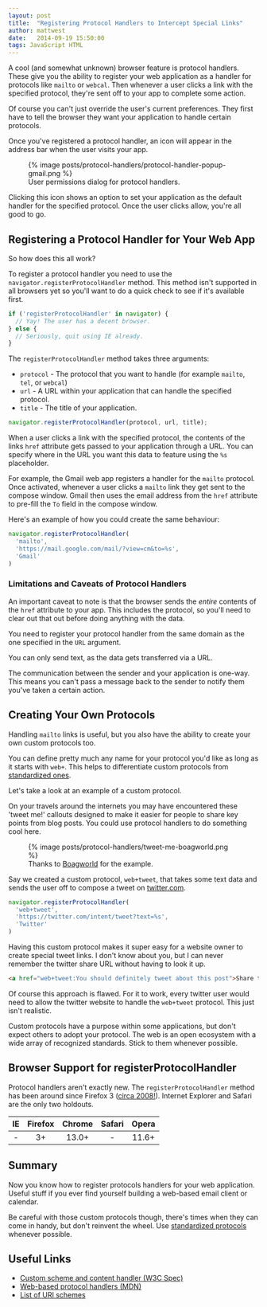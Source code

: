 ```yaml
---
layout: post
title:  "Registering Protocol Handlers to Intercept Special Links"
author: mattwest
date:   2014-09-19 15:50:00
tags: JavaScript HTML
---
```


A cool (and somewhat unknown) browser feature is protocol handlers. These give you the ability to register your web application as a handler for protocols like `mailto` or `webcal`. Then whenever a user clicks a link with the specified protocol, they're sent off to your app to complete some action.

Of course you can't just override the user's current preferences. They first have to tell the browser they want your application to handle certain protocols.

Once you've registered a protocol handler, an icon will appear in the address bar when the user visits your app.

<figure>
{% image posts/protocol-handlers/protocol-handler-popup-gmail.png %}
<figcaption>User permissions dialog for protocol handlers.</figcaption>
</figure>

Clicking this icon shows an option to set your application as the default handler for the specified protocol. Once the user clicks allow, you're all good to go.


## Registering a Protocol Handler for Your Web App

So how does this all work?

To register a protocol handler you need to use the `navigator.registerProtocolHandler` method. This method isn't supported in all browsers yet so you'll want to do a quick check to see if it's available first.

```js
if ('registerProtocolHandler' in navigator) {
  // Yay! The user has a decent browser.
} else {
  // Seriously, quit using IE already.
}
```

The `registerProtocolHandler` method takes three arguments:

* `protocol` - The protocol that you want to handle (for example `mailto`, `tel`, or `webcal`)
* `url` - A URL within your application that can handle the specified protocol.
* `title` - The title of your application.

```js
navigator.registerProtocolHandler(protocol, url, title);
```

When a user clicks a link with the specified protocol, the contents of the links `href` attribute gets passed to your application through a URL. You can specify where in the URL you want this data to feature using the `%s` placeholder.

For example, the Gmail web app registers a handler for the `mailto` protocol. Once activated, whenever a user clicks a `mailto` link they get sent to the compose window. Gmail then uses the email address from the `href` attribute to pre-fill the `To` field in the compose window.

Here's an example of how you could create the same behaviour:

```js
navigator.registerProtocolHandler(
  'mailto',
  'https://mail.google.com/mail/?view=cm&to=%s',
  'Gmail'
)
```

### Limitations and Caveats of Protocol Handlers

An important caveat to note is that the browser sends the _entire_ contents of the `href` attribute to your app. This includes the protocol, so you'll need to clear out that out before doing anything with the data.

You need to register your protocol handler from the same domain as the one specified in the `URL` argument.

You can only send text, as the data gets transferred via a URL.

The communication between the sender and your application is one-way. This means you can't pass a message back to the sender to notify them you've taken a certain action.


## Creating Your Own Protocols

Handling `mailto` links is useful, but you also have the ability to create your own custom protocols too.

You can define pretty much any name for your protocol you'd like as long as it starts with `web+`. This helps to differentiate custom protocols from [standardized ones](http://en.wikipedia.org/wiki/URI_scheme#Official_IANA-registered_schemes).

Let's take a look at an example of a custom protocol.

On your travels around the internets you may have encountered these 'tweet me!' callouts designed to make it easier for people to share key points from blog posts. You could use protocol handlers to do something cool here.

<figure>
{% image posts/protocol-handlers/tweet-me-boagworld.png %}
<figcaption>Thanks to <a href="http://boagworld.com" target="_blank">Boagworld</a> for the example.</figcaption>
</figure>

Say we created a custom protocol, `web+tweet`, that takes some text data and sends the user off to compose a tweet on [twitter.com](https://twitter.com).

```js
navigator.registerProtocolHandler(
  'web+tweet',
  'https://twitter.com/intent/tweet?text=%s',
  'Twitter'
)
```

Having this custom protocol makes it super easy for a website owner to create special tweet links. I don't know about you, but I can never remember the twitter share URL without having to look it up.

```html
<a href="web+tweet:You should definitely tweet about this post">Share the love</a>
```

Of course this approach is flawed. For it to work, every twitter user would need to allow the twitter website to handle the `web+tweet` protocol. This just isn't realistic.

Custom protocols have a purpose within some applications, but don't expect others to adopt your protocol. The web is an open ecosystem with a wide array of recognized standards. Stick to them whenever possible.


## Browser Support for registerProtocolHandler

Protocol handlers aren't exactly new. The `registerProtocolHandler` method has been around since Firefox 3 ([circa 2008!](http://website-archive.mozilla.org/www.mozilla.org/firefox_releasenotes/en-US/firefox/3.0/releasenotes/)). Internet Explorer and Safari are the only two holdouts.

| IE   | Firefox | Chrome | Safari | Opera  |
| :--: | :-----: | :----: | :----: | :----: |
| -    | 3+      | 13.0+  | -      | 11.6+  |


## Summary

Now you know how to register protocols handlers for your web application. Useful stuff if you ever find yourself building a web-based email client or calendar.

Be careful with those custom protocols though, there's times when they can come in handy, but don't reinvent the wheel. Use [standardized protocols](http://en.wikipedia.org/wiki/URI_scheme#Official_IANA-registered_schemes) whenever possible.


## Useful Links

* [Custom scheme and content handler (W3C Spec)](http://www.w3.org/TR/2011/WD-html5-20110525/timers.html#custom-handlers)
* [Web-based protocol handlers (MDN)](https://developer.mozilla.org/en/docs/Web-based_protocol_handlers)
* [List of URI schemes](http://en.wikipedia.org/wiki/URI_scheme#Official_IANA-registered_schemes)
